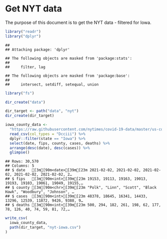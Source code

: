 Get NYT data
================

The purpose of this document is to get the NYT data - filtered for Iowa.

``` r
library("readr")
library("dplyr")
```

    ## 
    ## Attaching package: 'dplyr'

    ## The following objects are masked from 'package:stats':
    ## 
    ##     filter, lag

    ## The following objects are masked from 'package:base':
    ## 
    ##     intersect, setdiff, setequal, union

``` r
library("fs")
```

``` r
dir_create("data")

dir_target <- path("data", "nyt")
dir_create(dir_target)
```

``` r
iowa_county_data <- 
  "https://raw.githubusercontent.com/nytimes/covid-19-data/master/us-counties.csv" %>%
  read_csv(col_types = "Dcciii") %>%
  dplyr::filter(state == "Iowa") %>%
  select(date, fips, county, cases, deaths) %>%
  arrange(desc(date), desc(cases)) %>%
  glimpse()
```

    ## Rows: 30,570
    ## Columns: 5
    ## $ date   [3m[90m<date>[39m[23m 2021-02-02, 2021-02-02, 2021-02-02, 2021-02-02, 2021-02-02, 2…
    ## $ fips   [3m[90m<int>[39m[23m 19153, 19113, 19163, 19013, 19193, 19103, 19061, 19049, 19155,…
    ## $ county [3m[90m<chr>[39m[23m "Polk", "Linn", "Scott", "Black Hawk", "Woodbury", "Johnson", …
    ## $ cases  [3m[90m<int>[39m[23m 48378, 18645, 16341, 14433, 13296, 12539, 11872, 9426, 9388, 9…
    ## $ deaths [3m[90m<int>[39m[23m 500, 294, 182, 261, 198, 62, 177, 78, 126, 40, 74, 59, 81, 72,…

``` r
write_csv(
  iowa_county_data,
  path(dir_target, "nyt-iowa.csv")
)
```
